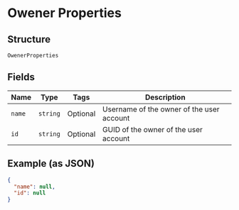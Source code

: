 
# Owener Properties

## Structure

`OwenerProperties`

## Fields

| Name | Type | Tags | Description |
|  --- | --- | --- | --- |
| `name` | `string` | Optional | Username of the owner of the user account |
| `id` | `string` | Optional | GUID of the owner of the user account |

## Example (as JSON)

```json
{
  "name": null,
  "id": null
}
```

